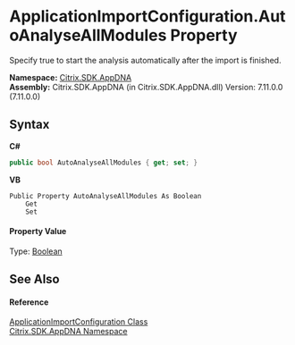 # ApplicationImportConfiguration.AutoAnalyseAllModules Property 
 

Specify true to start the analysis automatically after the import is finished.

**Namespace:**&nbsp;[Citrix.SDK.AppDNA](index.md)<br />**Assembly:**&nbsp;Citrix.SDK.AppDNA (in Citrix.SDK.AppDNA.dll) Version: 7.11.0.0 (7.11.0.0)

## Syntax

**C#**
```csharp
public bool AutoAnalyseAllModules { get; set; }
```

**VB**
```vbnet
Public Property AutoAnalyseAllModules As Boolean
	Get
	Set
```


#### Property Value
Type: <a href="http://msdn2.microsoft.com/en-us/library/a28wyd50" target="_blank">Boolean</a>

## See Also


#### Reference
<a href="92c1ca97-a153-42c9-8116-c453cb77a007">ApplicationImportConfiguration Class</a><br /><a href="fe2d265b-410b-8b11-1eb4-a790e0b062bf">Citrix.SDK.AppDNA Namespace</a><br />